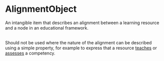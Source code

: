 # AlignmentObject

An intangible item that describes an alignment between a learning resource and a node in an educational framework.<br/><br/>

Should not be used where the nature of the alignment can be described using a simple property, for example to express that a resource <a class="localLink" href="http://schema.org/teaches">teaches</a> or <a class="localLink" href="http://schema.org/assesses">assesses</a> a competency.
